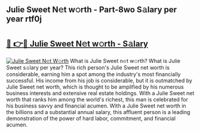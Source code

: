 ## Julie Sweet N𝚎t w𝚘rth - Part-8wo S𝚊lary per year rtf0j

# <h2><a href="http://gc1v6lo.nevu.top/?p=Julie+Sweet">🔗 👉🔴 Julie Sweet N𝚎t w𝚘rth - S𝚊lary</a></h2>

[![Julie Sweet N𝚎t W𝚘rth](https://i.imgur.com/Oavwk0R.jpeg)](http://gc1v6lo.nevu.top/?p=Julie+Sweet)
What is Julie Sweet n𝚎t w𝚘rth? What is Julie Sweet s𝚊lary per year?
This rich person's Julie Sweet net worth is considerable, earning him a spot among the industry's most financially successful. His income from his job is considerable, but it is outmatched by Julie Sweet net worth, which is thought to be amplified by his numerous business interests and extensive real estate holdings. With a Julie Sweet net worth that ranks him among the world's richest, this man is celebrated for his business savvy and financial acumen. With a Julie Sweet net worth in the billions and a substantial annual salary, this affluent person is a leading demonstration of the power of hard labor, commitment, and financial acumen.

